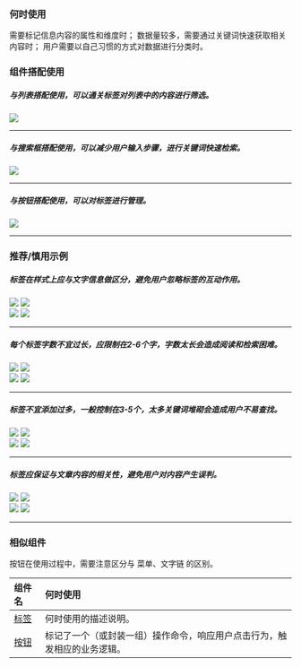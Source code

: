 

### 何时使用

需要标记信息内容的属性和维度时；
数据量较多，需要通过关键词快速获取相关内容时；
用户需要以自己习惯的方式对数据进行分类时。

### 组件搭配使用

##### 与列表搭配使用，可以通关标签对列表中的内容进行筛选。

<div class="legend">
  <div class="item">
    <img src="https://oteam-tdesign-1258344706.cos.ap-guangzhou.myqcloud.com/site/design/20210809200408.png" />
    <em></em>
  </div>

  <div class="item">
    <img src="" />
    <em></em>
  </div>
</div>



<hr />

##### 与搜索框搭配使用，可以减少用户输入步骤，进行关键词快速检索。

<div class="legend">
  <div class="item">
    <img src="https://oteam-tdesign-1258344706.cos.ap-guangzhou.myqcloud.com/site/design/20210809200433.png" />
  </div>

  <div class="item"></div>
</div>


<hr />

##### 与按钮搭配使用，可以对标签进行管理。

<div class="legend">
  <div class="item">
    <img src="https://oteam-tdesign-1258344706.cos.ap-guangzhou.myqcloud.com/site/design/20210809200441.png" />
  </div>

  <div class="item"></div>
</div>


<hr />



### 推荐/慎用示例


##### 标签在样式上应与文字信息做区分，避免用户忽略标签的互动作用。

<div class="legend">
  <div class="item">
    <img src="https://oteam-tdesign-1258344706.cos.ap-guangzhou.myqcloud.com/site/design/20210809200550.png" />
    <img class="tag" src="https://oteam-tdesign-1258344706.cos.ap-guangzhou.myqcloud.com/site/doc/good.png" />
  </div>

  <div class="item">
    <img src="https://oteam-tdesign-1258344706.cos.ap-guangzhou.myqcloud.com/site/design/20210809200614.png" />
    <img class="tag" src="https://oteam-tdesign-1258344706.cos.ap-guangzhou.myqcloud.com/site/doc/bad.png" />
  </div>
</div>

<hr />

##### 每个标签字数不宜过长，应限制在2-6个字，字数太长会造成阅读和检索困难。

<div class="legend">
  <div class="item">
    <img src="https://oteam-tdesign-1258344706.cos.ap-guangzhou.myqcloud.com/site/design/20210809200730.png" />
    <img class="tag" src="https://oteam-tdesign-1258344706.cos.ap-guangzhou.myqcloud.com/site/doc/good.png" />
  </div>

  <div class="item">
    <img src="https://oteam-tdesign-1258344706.cos.ap-guangzhou.myqcloud.com/site/design/20210809200748.png" />
    <img class="tag" src="https://oteam-tdesign-1258344706.cos.ap-guangzhou.myqcloud.com/site/doc/bad.png" />
  </div>
</div>

<hr />


##### 标签不宜添加过多，一般控制在3-5个，太多关键词堆砌会造成用户不易查找。

<div class="legend">
  <div class="item">
    <img src="https://oteam-tdesign-1258344706.cos.ap-guangzhou.myqcloud.com/site/design/20210809200647.png" />
    <img class="tag" src="https://oteam-tdesign-1258344706.cos.ap-guangzhou.myqcloud.com/site/doc/good.png" />
  </div>

  <div class="item">
    <img src="https://oteam-tdesign-1258344706.cos.ap-guangzhou.myqcloud.com/site/design/20210809200707.png" />
    <img class="tag" src="https://oteam-tdesign-1258344706.cos.ap-guangzhou.myqcloud.com/site/doc/bad.png" />
  </div>
</div>

<hr />

##### 标签应保证与文章内容的相关性，避免用户对内容产生误判。

<div class="legend">
  <div class="item">
    <img src="https://oteam-tdesign-1258344706.cos.ap-guangzhou.myqcloud.com/site/design/20210809200824.png" />
    <img class="tag" src="https://oteam-tdesign-1258344706.cos.ap-guangzhou.myqcloud.com/site/doc/good.png" />
  </div>

  <div class="item">
    <img src="https://oteam-tdesign-1258344706.cos.ap-guangzhou.myqcloud.com/site/design/20210809200838.png" />
    <img class="tag" src="https://oteam-tdesign-1258344706.cos.ap-guangzhou.myqcloud.com/site/doc/bad.png" />
  </div>
</div>

<hr />



### 相似组件

按钮在使用过程中，需要注意区分与 菜单、文字链 的区别。

| 组件名 | 何时使用                                                     |
| :----- | :----------------------------------------------------------- |
| [标签](./tag)   | 何时使用的描述说明。 |
| [按钮](./button)   | 标记了一个（或封装一组）操作命令，响应用户点击行为，触发相应的业务逻辑。                  |
